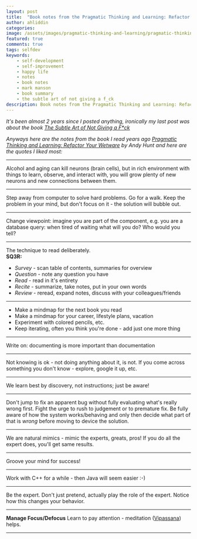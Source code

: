 ```yaml
---
layout: post
title:  "Book notes from the Pragmatic Thinking and Learning: Refactor Your Wetware"
author: ahliddin
categories:
image: /assets/images/pragmatic-thinking-and-learning/pragmatic-thinking-and-learning.png
featured: true
comments: true
tags: selfdev
keywords:
    - self-development
    - self-improvement
    - happy life
    - notes
    - book notes
    - mark manson
    - book summary
    - the subtle art of not giving a f_ck
description: Book notes from the Pragmatic Thinking and Learning: Refactor Your Wetware
---
```


*It's been almost 2 years since I posted anything, ironically my last post was about the book  [The Subtle Art of Not Giving a F*ck](https://programmer9.com/2019/02/17/booknotes-the-subtle-art-of-not-giving-a-f_ck.html)*

*Anyways here are the notes from the book I read years ago [Pragmatic Thinking and Learning: Refactor Your Wetware](https://pragprog.com/titles/ahptl/pragmatic-thinking-and-learning/) by Andy Hunt and here are the quotes I liked most:*

***
Alcohol and aging can kill neurons (brain cells), but in rich environment with things to learn, observe, and interact with, you will grow plenty of new neurons and new connections between them.
***
Step away from computer to solve hard problems. Go for a walk. Keep the problem in your mind, but don't focus on it - the solution will bubble out.
***
Change viewpoint: imagine you are part of the component, e.g. you are a database query: when tired of waiting what will you do? Who would you tell?
***
The technique to read deliberately.  
**SQ3R:**
- *Survey* - scan table of contents, summaries for overview
- *Question* - note any question you have
- *Read* - read in it's entirety
- *Recite* - summarize, take notes, put in your own words
- *Review* - reread, expand notes, discuss with your colleagues/friends

***
- Make a mindmap for the next book you read
- Make a mindmap for your career, lifestyle plans, vacation
- Experiment with colored pencils, etc.
- Keep iterating, often you think you're done - add just one more thing
***
Write on: documenting is more important than documentation
***
Not knowing is ok - not doing anything about it, is not. If you come across something you don't know - explore, google it up, etc.
***
We learn best by discovery, not instructions; just be aware! 
***
Don't jump to fix an apparent bug without fully evaluating what's really wrong first. 
Fight the urge to rush to judgement or to premature fix.
Be fully aware of how the system works/behaving and only then decide what part of that is *wrong* before moving to device the solution.
***
We are natural mimics - mimic the experts, greats, pros! If you do all the expert does, you'll get same results.
***
Groove your mind for success!
***
Work with C++ for a while - then Java will seem easier :-)
***
Be the expert. Don't just pretend, actually play the role of the expert. Notice how this changes your behavior. 
***
**Manage Focus/Defocus**
Learn to pay attention - meditation ([Vipassana](https://en.wikipedia.org/wiki/Vipassan%C4%81)) helps.
***
  




